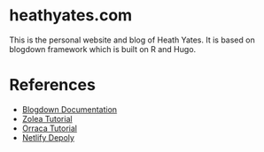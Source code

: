 # heathyates.com

This is the personal website and blog of Heath Yates. It is based on blogdown framework which is built on R and Hugo. 



# References 

- [Blogdown Documentation](https://bookdown.org/yihui/blogdown/)
- [Zolea Tutorial](https://www.kevinzolea.com/post/blogdown/creating-a-website-with-the-academic-theme-in-blogdown/)
- [Orraca Tutorial](https://www.javierorraca.com/blog/2019-11-18-blogdown/)
- [Netlify Depoly](https://www.youtube.com/watch?v=SI1yS3GOy8o)